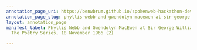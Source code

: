```yaml
---
annotation_page_uri: https://benwbrum.github.io/spokenweb-hackathon-development/annotations/phyllis-webb-and-gwendolyn-macewen-at-sir-george-williams-university-the-poetry-series-18-november-1966-2--canvas-1-roy-kiyooka.json
annotation_page_slug: phyllis-webb-and-gwendolyn-macewen-at-sir-george-williams-university-the-poetry-series-18-november-1966-2--canvas-1-roy-kiyooka
layout: annotation_page
manifest_label: Phyllis Webb and Gwendolyn MacEwen at Sir George Williams University,
  The Poetry Series, 18 November 1966 (2)

---
```

